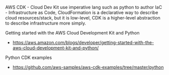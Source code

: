 AWS CDK - Cloud Dev Kit
use imperative lang such as python to author IaC - Infrastructure as Code, 
CloudFormation is a declarative way to describe cloud resources/stack, but it is low-level,
CDK is a higher-level abstraction to describe infrastructure more simply.

Getting started with the AWS Cloud Development Kit and Python 
- https://aws.amazon.com/blogs/developer/getting-started-with-the-aws-cloud-development-kit-and-python/

Python CDK examples 
- https://github.com/aws-samples/aws-cdk-examples/tree/master/python
